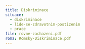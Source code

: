 ```yaml
---
title: Diskriminace
situace:
  - diskriminace
  - lide-se-zdravotnim-postizenim
  - prace
file: rovne-zachazeni.pdf
roma: Romsky-Diskriminace.pdf
---
```

